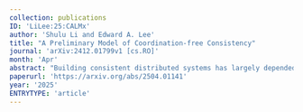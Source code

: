 ```yaml
---
collection: publications
ID: 'LiLee:25:CALMx'
author: 'Shulu Li and Edward A. Lee'
title: "A Preliminary Model of Coordination-free Consistency"
journal: 'arXiv:2412.01799v1 [cs.RO]'
month: 'Apr'
abstract: "Building consistent distributed systems has largely depended on complex coordination strategies that are not only tricky to implement, but also take a toll on performance as they require nodes to wait for coordination messages. In this paper, we explore the conditions under which no coordination is required to guarantee consistency. We present a simple and succinct theoretical model for distributed computation that separates coordination from computation. The main contribution of this work is mathematically defining concepts in distributed computing such as strong eventual consistency, consistency, consistent under partition, confluence, coordination-free, and monotonicity. Based on these definitions, we prove necessary and sufficient conditions for strong eventual consistency and give a proof of the CALM theorem from a distributed computation perspective."
paperurl: 'https://arxiv.org/abs/2504.01141'
year: '2025'
ENTRYTYPE: 'article'
---
```


